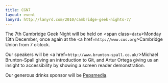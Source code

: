 ```yaml
---
title: CGN7
layout: event
lanyrd: http://lanyrd.com/2010/cambridge-geek-nights-7/
---
```


The 7th Cambridge Geek Night will be held on
  <span class=`date`>Monday 13th December</span>, once again at the
  <a href=`http://www.cus.org`>Cambridge Union</a> from 7 o&rsquo;clock.

Our speakers will be <a href=`http://www.brunton-spall.co.uk/`>Michael Brunton-Spall</a> giving an introduction to Git, and Artur Ortega giving us an insight to accessibility by showing a screen reader demonstration.

Our generous drinks sponsor will be [Pepsmedia](http://www.pepsmedia.com).
